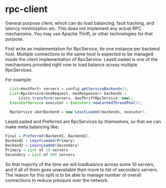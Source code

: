 rpc-client
==========

General purpose client, which can do load balancing, fault tracking, and latency minimization etc.
This does not implement any actual RPC mechanisms. You may use Apache Thrift, or other technologies
for that purpose.

First write an implementation for RpcService, tie one instance per backend host. Multiple connections
to the same host is expected to be managed inside the client implementation of RpcService. LeastLoaded
is one of the mechanisms provided right now to load balance across multiple RpcServices.

For example:
```java
  List<HostPort> servers = config.getServiceBackends();
  List<RpcService<GeoRequest, GeoResponse>> backends = 
      Lists.transform(servers, GeoThriftRpcService::new);
  ExecutorService executor = Executors.newCachedThreadPool();
  
  RpcService uberBackend = new LeastLoaded(backends, executor);
```

LeastLoaded and Preferred are RpcServices by themselves, so that we can make meta balancing like:
```java
Final = Preferred(Backend1, Backend2);
Backend1 = LeastLoaded(Primary)
Backend2 = LeastLoaded(Secondary)
Primary = List of 10-servers
Secondary = List of 900 servers.
```

So that majority of the time we will loadbalance across some 10 servers, and if all of them goes
unavailable then move to list of secondary servers. The reason for this split is to be able to
manage number of overall connections to reduce pressure over the network.
